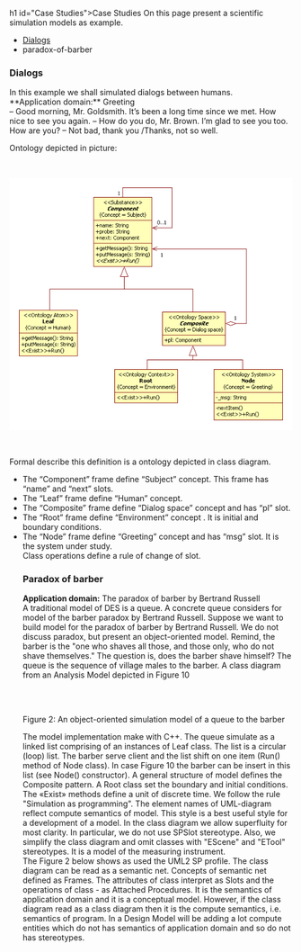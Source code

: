 h1 id="Case Studies">Case Studies</h1>
On this page present a scientific simulation models as example.<br/>

<ul>
  <li><a href="#dialogs">Dialogs</a></li>
  <li>paradox-of-barber</li>
</ul>


<h3 id="dialogs">Dialogs</h3>  
In this example we shall simulated dialogs between humans.<br/>
**Application domain:** Greeting <br/>
– Good morning, Mr. Goldsmith. It’s been a long time since we met. How nice to see you again.
– How do you do, Mr. Brown. I’m glad to see you too. How are you?
– Not bad, thank you /Thanks, not so well.<br/>

<p>Ontology depicted in picture:</p><br>
<p><img src="case_studies/dialogs.png" alt="" /></p><br>
<p>Formal describe this definition is a ontology depicted in class diagram.<br /></p>
<ul>
  <li>The “Component” frame define “Subject” concept. This frame has “name” and “next” slots.<br /></li>
  <li>The “Leaf” frame  define “Human” concept.<br /></li>
  <li>The “Composite” frame define “Dialog space” concept and has “pl” slot.<br /></li>
  <li>The “Root” frame define “Environment” concept . It is initial and boundary conditions.<br /></li>
  <li>The “Node” frame define “Greeting” concept and has “msg” slot. It is the system under study.<br />
Class operations define a rule of change of slot.<br/>



<h3 id="paradox-of-barber">Paradox of barber</h3> 

<strong>Application domain:</strong> The paradox of barber by Bertrand Russell<br/> 
A traditional model of DES is a queue. A concrete queue considers for model of the barber paradox by Bertrand Russell. Suppose we want to build model for the paradox of barber by Bertrand Russell. We do not discuss paradox, but present an object-oriented model. Remind, the barber is the "one who shaves all those, and those only, who do not shave themselves." The question is, does the barber shave himself? The queue is the sequence of village males to the barber. A class diagram from an Analysis Model depicted in Figure 10<br/>
<p><img src="examples/barber.png" alt="" /></p><br>
Figure 2: An object-oriented simulation model of a queue to the barber

The model implementation make with C++. The queue simulate as a linked list comprising of an instances of Leaf class. The list is a circular (loop) list. The barber serve client and the list shift on one item (Run() method of Node class). In case Figure 10 the barber can be insert in this list (see Node() constructor). A general structure of model defines the Composite pattern. A Root class set the boundary and initial conditions. The «Exist» methods define a unit of discrete time. We follow the rule "Simulation as programming". The element names of UML-diagram reflect compute semantics of model. This style is a best useful style for a development of a model. In the class diagram we allow superfluity for most clarity. In particular, we do not use SPSlot stereotype. Also, we simplify the class diagram and omit classes with "EScene" and "ETool" stereotypes. It is a model of the measuring instrument.<br/>
The Figure 2 below shows as used the UML2 SP profile. The class diagram can be read as a semantic net. Concepts of semantic net defined as Frames. The attributes of class interpret as Slots and the operations of class - as Attached Procedures. It is the semantics of application domain and it is a conceptual model. However, if the class diagram read as a class diagram then it is the compute semantics, i.e. semantics of program. In a Design Model will be adding a lot compute entities which do not has semantics of application domain and so do not has stereotypes.<br/>

